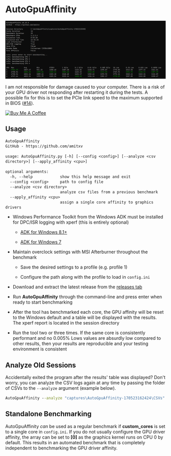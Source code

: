 # AutoGpuAffinity

<img src="./img/example-output.png" width="1000">

I am not responsible for damage caused to your computer. There is a risk of your GPU driver not responding after restarting it during the tests. A possible fix for this is to set the PCIe link speed to the maximum supported in BIOS ([#14](https://github.com/amitxv/AutoGpuAffinity/issues/14)).

[![Buy Me A Coffee](https://www.buymeacoffee.com/assets/img/custom_images/orange_img.png)](https://www.buymeacoffee.com/amitxv)

## Usage

```
AutoGpuAffinity
GitHub - https://github.com/amitxv

usage: AutoGpuAffinity.py [-h] [--config <config>] [--analyze <csv directory>] [--apply_affinity <cpu>]

optional arguments:
  -h, --help            show this help message and exit
  --config <config>     path to config file
  --analyze <csv directory>
                        analyze csv files from a previous benchmark
  --apply_affinity <cpu>
                        assign a single core affinity to graphics drivers
```

- Windows Performance Toolkit from the Windows ADK must be installed for DPC/ISR logging with xperf (this is entirely optional)

    - [ADK for Windows 8.1+](https://docs.microsoft.com/en-us/windows-hardware/get-started/adk-install)

    - [ADK for Windows 7](http://download.microsoft.com/download/A/6/A/A6AC035D-DA3F-4F0C-ADA4-37C8E5D34E3D/setup/WinSDKPerformanceToolKit_amd64/wpt_x64.msi)

- Maintain overclock settings with MSI Afterburner throughout the benchmark

    - Save the desired settings to a profile (e.g. profile 1)

    - Configure the path along with the profile to load in ``config.ini``

- Download and extract the latest release from the [releases tab](https://github.com/amitxv/AutoGpuAffinity/releases)

- Run **AutoGpuAffinity** through the command-line and press enter when ready to start benchmarking

- After the tool has benchmarked each core, the GPU affinity will be reset to the Windows default and a table will be displayed with the results. The xperf report is located in the session directory

- Run the tool two or three times. If the same core is consistently performant and no 0.005% Lows values are absurdly low compared to other results, then your results are reproducible and your testing environment is consistent

## Analyze Old Sessions

Accidentally exited the program after the results' table was displayed? Don't worry, you can analyze the CSV logs again at any time by passing the folder of CSVs to the ``--analyze`` argument (example below).

```bat
AutoGpuAffinity --analyze "captures\AutoGpuAffinity-170523162424\CSVs"
```

## Standalone Benchmarking

AutoGpuAffinity *can* be used as a regular benchmark if **custom_cores** is set to a single core in ``config.ini``. If you do not usually configure the GPU driver affinity, the array can be set to **[0]** as the graphics kernel runs on CPU 0 by default. This results in an automated benchmark that is completely independent to benchmarking the GPU driver affinity.
